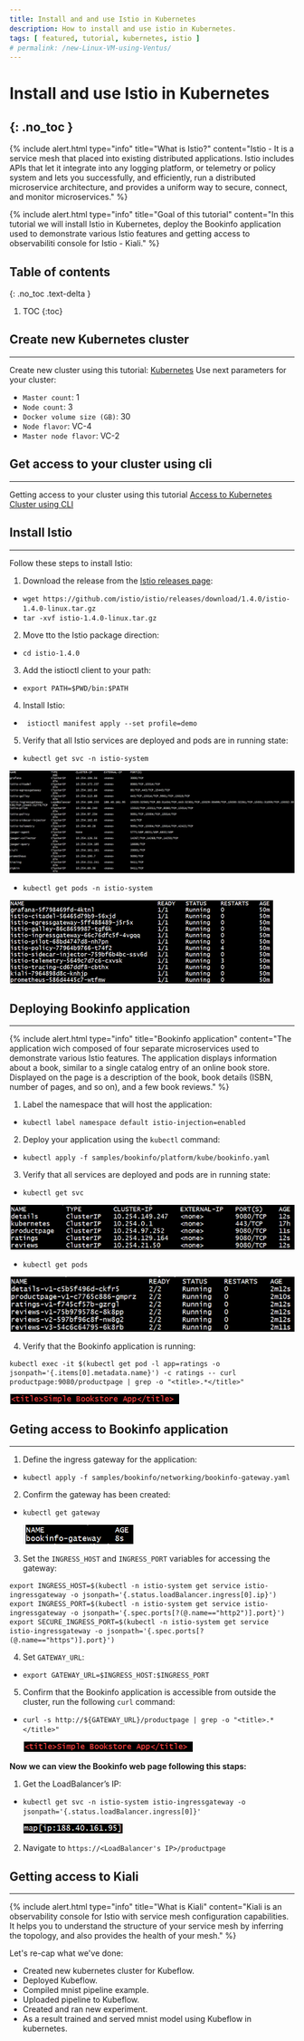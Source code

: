 ```yaml
---
title: Install and and use Istio in Kubernetes
description: How to install and use istio in Kubernetes.
tags: [ featured, tutorial, kubernetes, istio ]
# permalink: /new-Linux-VM-using-Ventus/
---
```

# Install and use Istio in Kubernetes
{: .no_toc }
---

{% include alert.html type="info" title="What is Istio?" content="Istio - It is a service mesh that placed into existing distributed applications. Istio includes APIs that let it integrate into any logging platform, or telemetry or policy system and lets you successfully, and efficiently, run a distributed microservice architecture, and provides a uniform way to secure, connect, and monitor microservices." %}

{% include alert.html type="info" title="Goal of this tutorial" content="In this tutorial we will install Istio in Kubernetes, deploy the Bookinfo application used to demonstrate various Istio features and getting access to observabiliti console for Istio - Kiali." %}

## Table of contents
{: .no_toc .text-delta }

1. TOC
{:toc}

## Create new Kubernetes cluster
---

Create new cluster using this tutorial: <a href ="https://masterhorn.github.io/docs/docs/coretasks/Kubernetes">Kubernetes</a> Use next parameters for your cluster:
  - `Master count`: 1
  - `Node count`: 3
  - `Docker volume size (GB)`: 30
  - `Node flavor`: VC-4
  - `Master node flavor`: VC-2


## Get access to your cluster using cli
---

Getting access to your cluster using this tutorial <a href ="https://masterhorn.github.io/docs/docs/coretasks/access-by-cli">Access to Kubernetes Cluster using CLI</a>

## Install Istio
---

Follow these steps to install Istio:

1) Download the release from the <a href ="https://github.com/istio/istio/releases/">Istio releases page</a>: 
- `wget https://github.com/istio/istio/releases/download/1.4.0/istio-1.4.0-linux.tar.gz`
- `tar -xvf istio-1.4.0-linux.tar.gz`

2) Move tto the Istio package direction:  
- `cd istio-1.4.0`

3) Add the istioctl client to your path:
- `export PATH=$PWD/bin:$PATH`

4) Install Istio:
- ` istioctl manifest apply --set profile=demo`

5) Verify that all Istio services are deployed and pods are in running state:
- `kubectl get svc -n istio-system`

![](../../assets/img/tutorials/Istio/verify_svc.png)

- `kubectl get pods -n istio-system` 

![](../../assets/img/tutorials/Istio/verify_pods.png)

## Deploying Bookinfo application 
---

{% include alert.html type="info" title="Bookinfo application" content="The application wich composed of four separate microservices used to demonstrate various Istio features. The application displays information about a book, similar to a single catalog entry of an online book store. Displayed on the page is a description of the book, book details (ISBN, number of pages, and so on), and a few book reviews." %}

1) Label the namespace that will host the application:
- `kubectl label namespace default istio-injection=enabled`

2) Deploy your application using the `kubectl` command:
- `kubectl apply -f samples/bookinfo/platform/kube/bookinfo.yaml`

3) Verify that all services are deployed and pods are in running state:
- `kubectl get svc` 

![](../../assets/img/tutorials/Istio/verify_svc_2.png)

- `kubectl get pods` 

![](../../assets/img/tutorials/Istio/verify_pods_2.png)

4) Verify that the Bookinfo application is running:

```
kubectl exec -it $(kubectl get pod -l app=ratings -o jsonpath='{.items[0].metadata.name}') -c ratings -- curl productpage:9080/productpage | grep -o "<title>.*</title>"
```
![](../../assets/img/tutorials/Istio/verify_bookinfo.png)

## Geting access to Bookinfo application 
---

1) Define the ingress gateway for the application:
- `kubectl apply -f samples/bookinfo/networking/bookinfo-gateway.yaml`

2) Confirm the gateway has been created:
- `kubectl get gateway` 

   ![](../../assets/img/tutorials/Istio/gateway.png)

3) Set the `INGRESS_HOST` and `INGRESS_PORT` variables for accessing the gateway:
```
export INGRESS_HOST=$(kubectl -n istio-system get service istio-ingressgateway -o jsonpath='{.status.loadBalancer.ingress[0].ip}')
export INGRESS_PORT=$(kubectl -n istio-system get service istio-ingressgateway -o jsonpath='{.spec.ports[?(@.name=="http2")].port}')
export SECURE_INGRESS_PORT=$(kubectl -n istio-system get service istio-ingressgateway -o jsonpath='{.spec.ports[?(@.name=="https")].port}')
```
4) Set `GATEWAY_URL`:
- `export GATEWAY_URL=$INGRESS_HOST:$INGRESS_PORT`

5) Confirm that the Bookinfo application is accessible from outside the cluster, run the following `curl` command:
- `curl -s http://${GATEWAY_URL}/productpage | grep -o "<title>.*</title>"`

   ![](../../assets/img/tutorials/Istio/verify_bookinfo.png)

**Now we can view the Bookinfo web page following this staps:**
1) Get the LoadBalancer’s IP:
- `kubectl get svc -n istio-system istio-ingressgateway -o jsonpath='{.status.loadBalancer.ingress[0]}'`

   ![](../../assets/img/tutorials/Istio/loadbalancer_ip.png)

2) Navigate to `https://<LoadBalancer's IP>/productpage`

## Getting access to Kiali
--- 

{% include alert.html type="info" title="What is Kiali" content="Kiali is an observability console for Istio with service mesh configuration capabilities. It helps you to understand the structure of your service mesh by inferring the topology, and also provides the health of your mesh." %}







Let's re-cap what we've done:
- Created new kubernetes cluster for Kubeflow.
- Deployed Kubeflow.
- Compiled mnist pipeline example.
- Uploaded pipeline to Kubeflow.
- Created and ran new experiment.
- As a result trained and served mnist model using Kubeflow in kubernetes.

